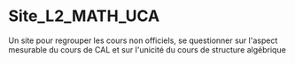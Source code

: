 # Site_L2_MATH_UCA
Un site pour regrouper les cours non officiels, se questionner sur l'aspect mesurable du cours de CAL et sur l'unicité du cours de structure algébrique
